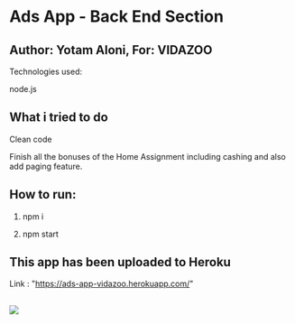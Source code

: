 # Ads App - Back End Section

## Author: Yotam Aloni, For: VIDAZOO

Technologies used:

node.js

## What i tried to do

Clean code

Finish all the bonuses of the Home Assignment including cashing
and also add paging feature.

## How to run:

1. npm i

2. npm start

## This app has been uploaded to Heroku

Link : "https://ads-app-vidazoo.herokuapp.com/"

##  

<img src="https://res.cloudinary.com/dnft2vfvz/image/upload/v1650447102/VIdazoo/emtqadmal1zaqiwmfsmd.png"/>
